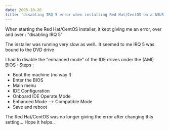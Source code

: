 ```yaml
---
date: 2005-10-26
title: "disabling IRQ 5 error when installing Red Hat/CentOS on a ASUS P4P800"
---
```


When starting the Red Hat/CentOS installer, it kept giving me an error, over and over :
"disabling IRQ 5"

The installer was running very slow as well..
It seemed to me IRQ 5 was bound to the DVD drive



I had to disable the "enhanced mode" of the IDE drives under the (AMI) BIOS :
Steps :
- Boot the machine (no way !)
- Enter the BIOS
- Main menu
- IDE Configuration
- Onboard IDE Operate Mode
- Enhanced Mode --> Compatible Mode
- Save and reboot

The Red Hat/CentOS was no longer giving the error after changing this setting...
Hope it helps..
